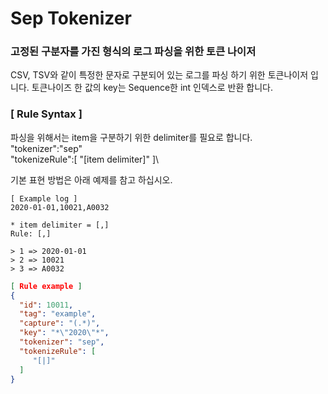 # Sep Tokenizer

### 고정된 구분자를 가진 형식의 로그 파싱을 위한 토큰 나이저&#x20;

CSV, TSV와 같이 특정한 문자로 구분되어 있는 로그를 파싱 하기 위한 토큰나이저 입니다. 토큰나이즈 한 값의 key는 Sequence한 int 인덱스로 반환 합니다.

### \[ Rule Syntax ]

파싱을 위해서는 item을 구분하기 위한 delimiter를 필요로 합니다.\
"tokenizer":"sep"\
"tokenizeRule":\[ "\[item delimiter]" ]\


기본 표현 방법은 아래 예제를 참고 하십시오.

```
[ Example log ]
2020-01-01,10021,A0032

* item delimiter = [,]
Rule: [,]

> 1 => 2020-01-01
> 2 => 10021
> 3 => A0032

```

```json
[ Rule example ]
{
  "id": 10011,
  "tag": "example",
  "capture": "(.*)",
  "key": "*\"2020\"*",
  "tokenizer": "sep",
  "tokenizeRule": [ 
     "[|]"
  ]
}
```
